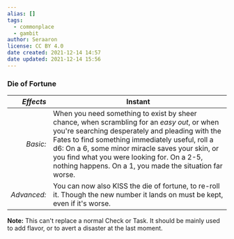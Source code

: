 ```yaml
---
alias: []
tags:
  - commonplace
  - gambit
author: Seraaron
license: CC BY 4.0
date created: 2021-12-14 14:57
date updated: 2021-12-14 15:56
---
```


### Die of Fortune

|   _Effects_ | Instant                                                                                                                                                                                                                                                                                                                                                        |
| ----------: | -------------------------------------------------------------------------------------------------------------------------------------------------------------------------------------------------------------------------------------------------------------------------------------------------------------------------------------------------------------- |
|    _Basic:_ | When you need something to exist by sheer chance, when scrambling for an _easy out_, or when you're searching desperately and pleading with the Fates to find something immediately useful, roll a d6: On a 6, some minor miracle saves your skin, or you find what you were looking for. On a 2-5, nothing happens. On a 1, you made the situation far worse. |
| _Advanced:_ | You can now also KISS the die of fortune, to re-roll it. Though the new number it lands on must be kept, even if it's worse.                                                                                                                                                                                                                                   |

**Note:** This can't replace a normal Check or Task. It should be mainly used to add flavor, or to avert a disaster at the last moment.

